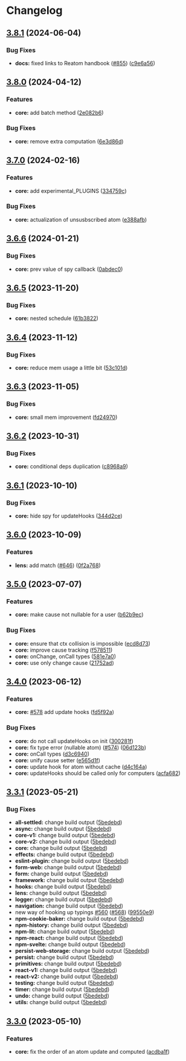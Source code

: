 # Changelog

## [3.8.1](https://github.com/artalar/reatom/compare/core-v3.8.0...core-v3.8.1) (2024-06-04)


### Bug Fixes

* **docs:** fixed links to Reatom handbook ([#855](https://github.com/artalar/reatom/issues/855)) ([c9e6a56](https://github.com/artalar/reatom/commit/c9e6a56201c9a496664cd9409fe0fa5dff67606e))

## [3.8.0](https://github.com/artalar/reatom/compare/core-v3.7.0...core-v3.8.0) (2024-04-12)


### Features

* **core:** add batch method ([2e082b6](https://github.com/artalar/reatom/commit/2e082b6296d933ca24046f60ad31b11098027af2))


### Bug Fixes

* **core:** remove extra computation ([6e3d86d](https://github.com/artalar/reatom/commit/6e3d86dc9d8de9dd78a9c10ce4cb3a899e407093))

## [3.7.0](https://github.com/artalar/reatom/compare/core-v3.6.6...core-v3.7.0) (2024-02-16)


### Features

* **core:** add experimental_PLUGINS ([334759c](https://github.com/artalar/reatom/commit/334759c1e20487545a1276f18c14812a1a080fbe))


### Bug Fixes

* **core:** actualization of unsusbscribed atom ([e388afb](https://github.com/artalar/reatom/commit/e388afbbd120aa8fd9aeb3943cb55691e2930f24))

## [3.6.6](https://github.com/artalar/reatom/compare/core-v3.6.5...core-v3.6.6) (2024-01-21)


### Bug Fixes

* **core:** prev value of spy callback ([0abdec0](https://github.com/artalar/reatom/commit/0abdec08c50de9c6622e71b67a4f063aaa9f9343))

## [3.6.5](https://github.com/artalar/reatom/compare/core-v3.6.4...core-v3.6.5) (2023-11-20)


### Bug Fixes

* **core:** nested schedule ([61b3822](https://github.com/artalar/reatom/commit/61b38225b8f7de8eefd7f8f7f6ec079d1ef6de84))

## [3.6.4](https://github.com/artalar/reatom/compare/core-v3.6.3...core-v3.6.4) (2023-11-12)


### Bug Fixes

* **core:** reduce mem usage a little bit ([53c101d](https://github.com/artalar/reatom/commit/53c101de190137a078c18900711dd159373635b5))

## [3.6.3](https://github.com/artalar/reatom/compare/core-v3.6.2...core-v3.6.3) (2023-11-05)


### Bug Fixes

* **core:** small mem improvement ([fd24970](https://github.com/artalar/reatom/commit/fd249701d4f527460443a8cf651d33b3bf153cb4))

## [3.6.2](https://github.com/artalar/reatom/compare/core-v3.6.1...core-v3.6.2) (2023-10-31)


### Bug Fixes

* **core:** conditional deps duplication ([c8968a9](https://github.com/artalar/reatom/commit/c8968a9a98f0554f1164b5857a78910cf61f1da4))

## [3.6.1](https://github.com/artalar/reatom/compare/core-v3.6.0...core-v3.6.1) (2023-10-10)


### Bug Fixes

* **core:** hide spy for updateHooks ([344d2ce](https://github.com/artalar/reatom/commit/344d2ce10676f49999c8c3fb973109e1ac42c57c))

## [3.6.0](https://github.com/artalar/reatom/compare/core-v3.5.0...core-v3.6.0) (2023-10-09)


### Features

* **lens:** add match ([#646](https://github.com/artalar/reatom/issues/646)) ([0f2a768](https://github.com/artalar/reatom/commit/0f2a7685dd797cac4c9fc882a8e24bc31f9503a6))

## [3.5.0](https://github.com/artalar/reatom/compare/core-v3.4.0...core-v3.5.0) (2023-07-07)


### Features

* **core:** make cause not nullable for a user ([b62b9ec](https://github.com/artalar/reatom/commit/b62b9ec968327e5364a16c415ae5822a175ed6b7))


### Bug Fixes

* **core:** ensure that ctx collision is impossible ([ecd8d73](https://github.com/artalar/reatom/commit/ecd8d7353cb0c229e80dba26224d0de268bde5ff))
* **core:** improve cause tracking ([f578511](https://github.com/artalar/reatom/commit/f578511f8b2a44bc91d3b9f82a791229c095193f))
* **core:** onChange, onCall types ([581e7a0](https://github.com/artalar/reatom/commit/581e7a01f1f7ba033744f0b508af718b287f5f7f))
* **core:** use only change cause ([21752ad](https://github.com/artalar/reatom/commit/21752ad6255f6c3ba0634c50da05fae3d401b7bd))

## [3.4.0](https://github.com/artalar/reatom/compare/core-v3.3.1...core-v3.4.0) (2023-06-12)


### Features

* **core:** [#578](https://github.com/artalar/reatom/issues/578) add update hooks ([fd5f92a](https://github.com/artalar/reatom/commit/fd5f92abe270f59531ad3af41e8073509eedec4a))


### Bug Fixes

* **core:** do not call updateHooks on init ([300281f](https://github.com/artalar/reatom/commit/300281f1f7610cbe37201be914292d5c811d6cdd))
* **core:** fix type error  (nullable atom) ([#574](https://github.com/artalar/reatom/issues/574)) ([06d123b](https://github.com/artalar/reatom/commit/06d123ba118ac98996d6653ab2377e56516ad84b))
* **core:** onCall types ([d3c6940](https://github.com/artalar/reatom/commit/d3c6940ca1f6001a4136e558cf00965de304a6ab))
* **core:** unify cause setter ([e565d1f](https://github.com/artalar/reatom/commit/e565d1fd647583bbb6098b3b41024c9b7d458439))
* **core:** update hook for atom without cache ([d4c164a](https://github.com/artalar/reatom/commit/d4c164ad9b17406adaae7baa7e3e337df0e43a3d))
* **core:** updateHooks should be called only for computers ([acfa682](https://github.com/artalar/reatom/commit/acfa68243e6d48323a90dceb81755e5826cd9215))

## [3.3.1](https://github.com/artalar/reatom/compare/core-v3.3.0...core-v3.3.1) (2023-05-21)


### Bug Fixes

* **all-settled:** change build output ([5bedebd](https://github.com/artalar/reatom/commit/5bedebda3a1ee92850d10f767686303b8ec2ba0e))
* **async:** change build output ([5bedebd](https://github.com/artalar/reatom/commit/5bedebda3a1ee92850d10f767686303b8ec2ba0e))
* **core-v1:** change build output ([5bedebd](https://github.com/artalar/reatom/commit/5bedebda3a1ee92850d10f767686303b8ec2ba0e))
* **core-v2:** change build output ([5bedebd](https://github.com/artalar/reatom/commit/5bedebda3a1ee92850d10f767686303b8ec2ba0e))
* **core:** change build output ([5bedebd](https://github.com/artalar/reatom/commit/5bedebda3a1ee92850d10f767686303b8ec2ba0e))
* **effects:** change build output ([5bedebd](https://github.com/artalar/reatom/commit/5bedebda3a1ee92850d10f767686303b8ec2ba0e))
* **eslint-plugin:** change build output ([5bedebd](https://github.com/artalar/reatom/commit/5bedebda3a1ee92850d10f767686303b8ec2ba0e))
* **form-web:** change build output ([5bedebd](https://github.com/artalar/reatom/commit/5bedebda3a1ee92850d10f767686303b8ec2ba0e))
* **form:** change build output ([5bedebd](https://github.com/artalar/reatom/commit/5bedebda3a1ee92850d10f767686303b8ec2ba0e))
* **framework:** change build output ([5bedebd](https://github.com/artalar/reatom/commit/5bedebda3a1ee92850d10f767686303b8ec2ba0e))
* **hooks:** change build output ([5bedebd](https://github.com/artalar/reatom/commit/5bedebda3a1ee92850d10f767686303b8ec2ba0e))
* **lens:** change build output ([5bedebd](https://github.com/artalar/reatom/commit/5bedebda3a1ee92850d10f767686303b8ec2ba0e))
* **logger:** change build output ([5bedebd](https://github.com/artalar/reatom/commit/5bedebda3a1ee92850d10f767686303b8ec2ba0e))
* **navigation:** change build output ([5bedebd](https://github.com/artalar/reatom/commit/5bedebda3a1ee92850d10f767686303b8ec2ba0e))
* new way of hooking up typings [#560](https://github.com/artalar/reatom/issues/560) ([#568](https://github.com/artalar/reatom/issues/568)) ([99550e9](https://github.com/artalar/reatom/commit/99550e98c34df7efd8431282a868a0483bed5dc8))
* **npm-cookie-baker:** change build output ([5bedebd](https://github.com/artalar/reatom/commit/5bedebda3a1ee92850d10f767686303b8ec2ba0e))
* **npm-history:** change build output ([5bedebd](https://github.com/artalar/reatom/commit/5bedebda3a1ee92850d10f767686303b8ec2ba0e))
* **npm-lit:** change build output ([5bedebd](https://github.com/artalar/reatom/commit/5bedebda3a1ee92850d10f767686303b8ec2ba0e))
* **npm-react:** change build output ([5bedebd](https://github.com/artalar/reatom/commit/5bedebda3a1ee92850d10f767686303b8ec2ba0e))
* **npm-svelte:** change build output ([5bedebd](https://github.com/artalar/reatom/commit/5bedebda3a1ee92850d10f767686303b8ec2ba0e))
* **persist-web-storage:** change build output ([5bedebd](https://github.com/artalar/reatom/commit/5bedebda3a1ee92850d10f767686303b8ec2ba0e))
* **persist:** change build output ([5bedebd](https://github.com/artalar/reatom/commit/5bedebda3a1ee92850d10f767686303b8ec2ba0e))
* **primitives:** change build output ([5bedebd](https://github.com/artalar/reatom/commit/5bedebda3a1ee92850d10f767686303b8ec2ba0e))
* **react-v1:** change build output ([5bedebd](https://github.com/artalar/reatom/commit/5bedebda3a1ee92850d10f767686303b8ec2ba0e))
* **react-v2:** change build output ([5bedebd](https://github.com/artalar/reatom/commit/5bedebda3a1ee92850d10f767686303b8ec2ba0e))
* **testing:** change build output ([5bedebd](https://github.com/artalar/reatom/commit/5bedebda3a1ee92850d10f767686303b8ec2ba0e))
* **timer:** change build output ([5bedebd](https://github.com/artalar/reatom/commit/5bedebda3a1ee92850d10f767686303b8ec2ba0e))
* **undo:** change build output ([5bedebd](https://github.com/artalar/reatom/commit/5bedebda3a1ee92850d10f767686303b8ec2ba0e))
* **utils:** change build output ([5bedebd](https://github.com/artalar/reatom/commit/5bedebda3a1ee92850d10f767686303b8ec2ba0e))

## [3.3.0](https://github.com/artalar/reatom/compare/core-v3.2.0...core-v3.3.0) (2023-05-10)


### Features

* **core:** fix the order of an atom update and computed ([acdba1f](https://github.com/artalar/reatom/commit/acdba1f241c1bd5dcf52c8bfa49c38da3a8510d9))

